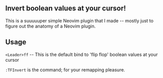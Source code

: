## Invert boolean values at your cursor!
This is a suuuuuper simple Neovim plugin that I made -- mostly just to figure out
the anatomy of a Neovim plugin.

## Usage
`<Leader>ff` -- This is the default bind to 'flip flop' boolean values at your 
cursor

`:TFInvert` is the command; for your remapping pleasure.
